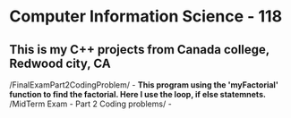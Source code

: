 # Computer Information Science - 118

## This is my C++ projects from Canada college, Redwood city, CA 

/FinalExamPart2CodingProblem/ - **This program using the 'myFactorial' function to find the factorial. Here I use the loop, if else statemnets.**
/MidTerm Exam - Part 2 Coding problems/ - 
